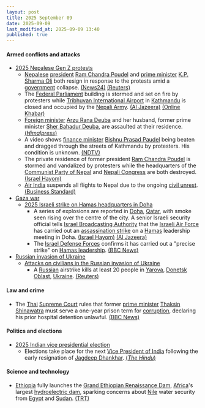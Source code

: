 ```yaml
---
layout: post
title: 2025 September 09
date: 2025-09-09
last_modified_at: 2025-09-09 13:40
published: true
---
```



#### Armed conflicts and attacks

* [2025 Nepalese Gen Z protests](https://en.wikipedia.org/wiki/2025_Nepalese_Gen_Z_protests "2025 Nepalese Gen Z protests")
  * [Nepalese](https://en.wikipedia.org/wiki/Nepal "Nepal") [president](https://en.wikipedia.org/wiki/President_of_Nepal "President of Nepal") [Ram Chandra Poudel](https://en.wikipedia.org/wiki/Ram_Chandra_Poudel "Ram Chandra Poudel") and [prime minister](https://en.wikipedia.org/wiki/Prime_Minister_of_Nepal "Prime Minister of Nepal") [K.P. Sharma Oli](https://en.wikipedia.org/wiki/K.P._Sharma_Oli "K.P. Sharma Oli") both resign in response to the protests amid a [government](https://en.wikipedia.org/wiki/Government_of_Nepal "Government of Nepal") collapse. [(News24)](https://news24online.com/world/nepal-president-ram-chandra-poudel-resigns-amid-ongoing-protests/629416) [(Reuters)](https://www.reuters.com/world/asia-pacific/nepal-pm-oli-quits-anti-corruption-protests-spiral-his-aide-says-2025-09-09)
  * The [Federal Parliament](https://en.wikipedia.org/wiki/Federal_Parliament_of_Nepal "Federal Parliament of Nepal") building is stormed and set on fire by protesters while [Tribhuvan International Airport](https://en.wikipedia.org/wiki/Tribhuvan_International_Airport "Tribhuvan International Airport") in [Kathmandu](https://en.wikipedia.org/wiki/Kathmandu "Kathmandu") is closed and occupied by the [Nepali Army](https://en.wikipedia.org/wiki/Nepali_Army "Nepali Army"). [(Al Jazeera)](https://www.aljazeera.com/news/liveblog/2025/9/9/nepal-protests-live-nepali-congress-office-top-leaders-homes-set-on-fire) [(Online Khabar)](https://www.onlinekhabar.com/2025/09/1760962/genji-arrives-at-airport-gate-large-number-of-troops-mobilized)
  * [Foreign minister](https://en.wikipedia.org/wiki/Minister_of_Foreign_Affairs_%28Nepal%29 "Minister of Foreign Affairs (Nepal)") [Arzu Rana Deuba](https://en.wikipedia.org/wiki/Arzu_Rana_Deuba "Arzu Rana Deuba") and her husband, former prime minister [Sher Bahadur Deuba](https://en.wikipedia.org/wiki/Sher_Bahadur_Deuba "Sher Bahadur Deuba"), are assaulted at their residence. [(*Himalpress*)](https://en.himalpress.com/nc-president-deuba-wife-arzu-attacked/)
  * A video shows [finance minister](https://en.wikipedia.org/wiki/Ministry_of_Finance_%28Nepal%29 "Ministry of Finance (Nepal)") [Bishnu Prasad Paudel](https://en.wikipedia.org/wiki/Bishnu_Prasad_Paudel "Bishnu Prasad Paudel") being beaten and dragged through the streets of Kathmandu by protesters. His condition is unknown. [(NDTV)](https://www.ndtv.com/world-news/video-nepal-finance-minister-chased-through-street-kicked-attacked-9243749)
  * The private residence of former president [Ram Chandra Poudel](https://en.wikipedia.org/wiki/Ram_Chandra_Poudel "Ram Chandra Poudel") is stormed and vandalized by protesters while the headquarters of the [Communist Party of Nepal](https://en.wikipedia.org/wiki/Communist_Party_of_Nepal_%28Unified_Marxist%E2%80%93Leninist%29 "Communist Party of Nepal (Unified Marxist–Leninist)") and [Nepali Congress](https://en.wikipedia.org/wiki/Nepali_Congress "Nepali Congress") are both destroyed. [(Israel Hayom)](https://www.israelhayom.com/2025/09/09/nepali-pms-home-set-ablaze-as-rioters-force-resignation/)
  * [Air India](https://en.wikipedia.org/wiki/Air_India "Air India") suspends all flights to Nepal due to the ongoing [civil unrest](https://en.wikipedia.org/wiki/Civil_disorder "Civil disorder"). [(Business Standard)](https://www.business-standard.com/india-news/air-india-cancels-delhi-kathmandu-flights-amid-gen-z-protest-in-nepal-125090900850_1.html)
* [Gaza war](https://en.wikipedia.org/wiki/Gaza_war "Gaza war")
  * [2025 Israeli strike on Hamas headquarters in Doha](https://en.wikipedia.org/wiki/2025_Israeli_strike_on_Hamas_headquarters_in_Doha "2025 Israeli strike on Hamas headquarters in Doha")
    * A series of explosions are reported in [Doha](https://en.wikipedia.org/wiki/Doha "Doha"), [Qatar](https://en.wikipedia.org/wiki/Qatar "Qatar"), with smoke seen rising over the centre of the city. A senior Israeli security official tells [Israel Broadcasting Authority](https://en.wikipedia.org/wiki/Israel_Broadcasting_Authority "Israel Broadcasting Authority") that the [Israeli Air Force](https://en.wikipedia.org/wiki/Israeli_Air_Force "Israeli Air Force") has carried out an [assassination strike](https://en.wikipedia.org/wiki/Targeted_killing "Targeted killing") on a [Hamas](https://en.wikipedia.org/wiki/Hamas "Hamas") leadership meeting in Doha. [(Israel Hayom)](https://www.israelhayom.com/2025/09/09/reports-series-of-explosions-in-doha/) [(Al Jazeera)](https://www.aljazeera.com/news/liveblog/2025/9/9/live-israel-pounds-gaza-city-as-netanyahu-tells-residents-to-leave-now)
    * The [Israel Defense Forces](https://en.wikipedia.org/wiki/Israel_Defense_Forces "Israel Defense Forces") confirms it has carried out a "precise strike" on [Hamas leadership](https://en.wikipedia.org/wiki/List_of_leaders_of_Hamas "List of leaders of Hamas"). [(BBC News)](https://www.bbc.co.uk/news/live/c78m71vl91vt)
* [Russian invasion of Ukraine](https://en.wikipedia.org/wiki/Russian_invasion_of_Ukraine "Russian invasion of Ukraine")
  * [Attacks on civilians in the Russian invasion of Ukraine](https://en.wikipedia.org/wiki/Attacks_on_civilians_in_the_Russian_invasion_of_Ukraine "Attacks on civilians in the Russian invasion of Ukraine")
    * A [Russian](https://en.wikipedia.org/wiki/Russian_Armed_Forces "Russian Armed Forces") airstrike kills at least 20 people in [Yarova](https://en.wikipedia.org/wiki/Yarova "Yarova"), [Donetsk Oblast](https://en.wikipedia.org/wiki/Donetsk_Oblast "Donetsk Oblast"), [Ukraine](https://en.wikipedia.org/wiki/Ukraine "Ukraine"). [(Reuters)](https://www.reuters.com/world/europe/russian-airstrike-ukrainian-village-kills-over-20-zelenskiy-says-2025-09-09/)

#### Law and crime

* The [Thai](https://en.wikipedia.org/wiki/Thailand "Thailand") [Supreme Court](https://en.wikipedia.org/wiki/Supreme_Court_of_Thailand "Supreme Court of Thailand") rules that former [prime minister](https://en.wikipedia.org/wiki/Prime_Minister_of_Thailand "Prime Minister of Thailand") [Thaksin Shinawatra](https://en.wikipedia.org/wiki/Thaksin_Shinawatra "Thaksin Shinawatra") must serve a one-year prison term for [corruption](https://en.wikipedia.org/wiki/Corruption_in_Thailand "Corruption in Thailand"), declaring his prior hospital detention unlawful. [(BBC News)](https://www.bbc.com/news/articles/cly7k2g37g4o)

#### Politics and elections

* [2025 Indian vice presidential election](https://en.wikipedia.org/wiki/2025_Indian_vice_presidential_election "2025 Indian vice presidential election")
  * Elections take place for the next [Vice President of India](https://en.wikipedia.org/wiki/Vice_President_of_India "Vice President of India") following the early resignation of [Jagdeep Dhankhar](https://en.wikipedia.org/wiki/Jagdeep_Dhankhar "Jagdeep Dhankhar"). [(*The Hindu*)](https://www.thehindu.com/news/national/vice-president-elections-voting-results-reactions-live-updates-september-9-2025/article70028318.ece)

#### Science and technology

* [Ethiopia](https://en.wikipedia.org/wiki/Ethiopia "Ethiopia") fully launches the [Grand Ethiopian Renaissance Dam](https://en.wikipedia.org/wiki/Grand_Ethiopian_Renaissance_Dam "Grand Ethiopian Renaissance Dam"), [Africa](https://en.wikipedia.org/wiki/Africa "Africa")'s largest [hydroelectric dam](https://en.wikipedia.org/wiki/Hydroelectric_dam "Hydroelectric dam"), sparking concerns about [Nile](https://en.wikipedia.org/wiki/Nile "Nile") water security from [Egypt](https://en.wikipedia.org/wiki/Egypt "Egypt") and [Sudan](https://en.wikipedia.org/wiki/Sudan "Sudan"). [(TRT)](https://trt.global/afrika-english/article/bfbe80125cf5)
